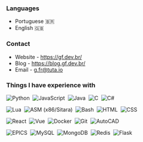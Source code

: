 ### Languages
- Portuguese 🇧🇷
- English 🇬🇧

### Contact
- Website - https://gf.dev.br/
- Blog - https://blog.gf.dev.br/
- Email - g.fr@tuta.io

### Things I have experience with

![Python](https://img.shields.io/badge/-Python-333333?style=flat&logo=python)&nbsp;
![JavaScript](https://img.shields.io/badge/-JavaScript-333333?style=flat&logo=javascript)&nbsp;
![Java](https://img.shields.io/badge/-Java-333333?style=flat&logo=Java&logoColor=FFA518)&nbsp;
![C](https://img.shields.io/badge/-C-333333?style=flat&logo=C&logoColor=A8B9CC)&nbsp;
![C#](https://img.shields.io/badge/-CSharp-333333?style=flat&logo=Csharp&logoColor=A8B9CC)&nbsp;

![Lua](https://img.shields.io/badge/-Lua%20-333333.svg?&style=flat&logo=Lua)&nbsp;
![ASM (x86/Sitara)](https://img.shields.io/badge/-ASM%20(x86/Sitara)%20-333333.svg?&style=flat)&nbsp;
![Bash](https://img.shields.io/badge/-Bash%20-333333.svg?&style=flat&logo=gnu-bash)&nbsp;
![HTML](https://img.shields.io/badge/-HTML%20-333333.svg?&style=flat&logo=html5)&nbsp;
![CSS](https://img.shields.io/badge/-CSS%20-333333.svg?&style=flat&logo=css3)&nbsp;

![React](https://img.shields.io/badge/-React-333333?style=flat&logo=react)&nbsp;
![Vue](https://img.shields.io/badge/-Vue-333333?style=flat&logo=Vue.js)&nbsp;
![Docker](https://img.shields.io/badge/-Docker-333333?style=flat&logo=docker)&nbsp;
![Git](https://img.shields.io/badge/-Git-333333?style=flat&logo=git)&nbsp;
![AutoCAD](https://img.shields.io/badge/-AutoCAD-333333?style=flat&logo=autodesk)&nbsp;

![EPICS](https://img.shields.io/badge/-EPICS-333333?style=flat)&nbsp;
![MySQL](https://img.shields.io/badge/-MySQL-333333.svg?&style=flat&logo=mysql&logoColor=A8B9CC)&nbsp;
![MongoDB](https://img.shields.io/badge/-MongoDB-333333.svg?&style=flat&logo=mongodb)&nbsp;
![Redis](https://img.shields.io/badge/-Redis-333333.svg?&style=flat&logo=redis)&nbsp;
![Flask](https://img.shields.io/badge/-Flask-333333?style=flat&logo=Flask&logoColor=A8B9CC)&nbsp;
